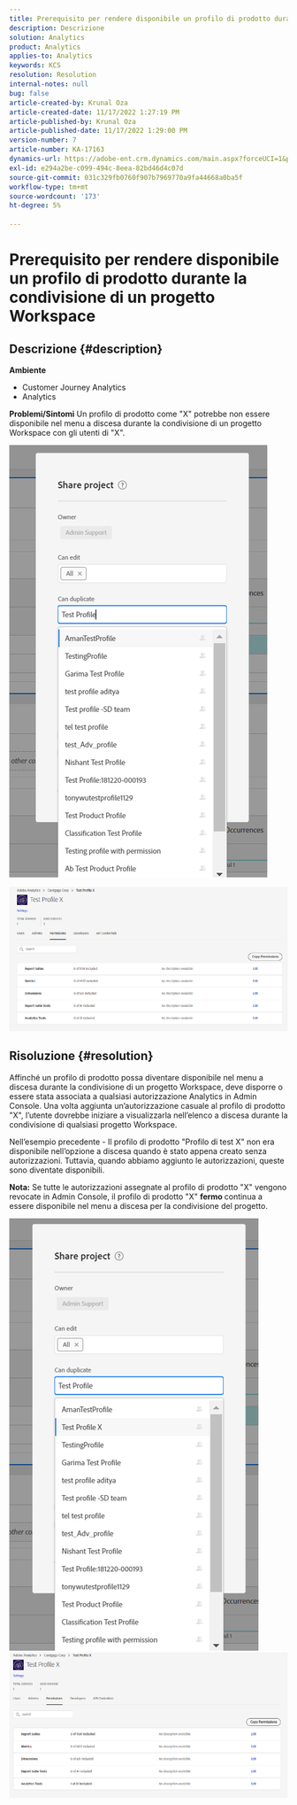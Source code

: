 ```yaml
---
title: Prerequisito per rendere disponibile un profilo di prodotto durante la condivisione di un progetto Workspace
description: Descrizione
solution: Analytics
product: Analytics
applies-to: Analytics
keywords: KCS
resolution: Resolution
internal-notes: null
bug: false
article-created-by: Krunal Oza
article-created-date: 11/17/2022 1:27:19 PM
article-published-by: Krunal Oza
article-published-date: 11/17/2022 1:29:00 PM
version-number: 7
article-number: KA-17163
dynamics-url: https://adobe-ent.crm.dynamics.com/main.aspx?forceUCI=1&pagetype=entityrecord&etn=knowledgearticle&id=7b352f8e-7b66-ed11-9561-6045bd006149
exl-id: e294a2be-c099-494c-8eea-82bd46d4c07d
source-git-commit: 031c329fb0760f907b7969770a9fa44668a0ba5f
workflow-type: tm+mt
source-wordcount: '173'
ht-degree: 5%

---
```


# Prerequisito per rendere disponibile un profilo di prodotto durante la condivisione di un progetto Workspace

## Descrizione {#description}

<b>Ambiente</b>
- Customer Journey Analytics
- Analytics



<b>Problemi/Sintomi</b>
Un profilo di prodotto come &quot;X&quot; potrebbe non essere disponibile nel menu a discesa durante la condivisione di un progetto Workspace con gli utenti di &quot;X&quot;.



![](assets/___7c352f8e-7b66-ed11-9561-6045bd006149___.png)

![](assets/___7e352f8e-7b66-ed11-9561-6045bd006149___.png)


## Risoluzione {#resolution}


Affinché un profilo di prodotto possa diventare disponibile nel menu a discesa durante la condivisione di un progetto Workspace, deve disporre o essere stata associata a qualsiasi autorizzazione Analytics in Admin Console. Una volta aggiunta un’autorizzazione casuale al profilo di prodotto &quot;X&quot;, l’utente dovrebbe iniziare a visualizzarla nell’elenco a discesa durante la condivisione di qualsiasi progetto Workspace.

Nell’esempio precedente - Il profilo di prodotto &quot;Profilo di test X&quot; non era disponibile nell’opzione a discesa quando è stato appena creato senza autorizzazioni. Tuttavia, quando abbiamo aggiunto le autorizzazioni, queste sono diventate disponibili.

<b>Nota:</b> Se tutte le autorizzazioni assegnate al profilo di prodotto &quot;X&quot; vengono revocate in Admin Console, il profilo di prodotto &quot;X&quot; <b>fermo </b>continua a essere disponibile nel menu a discesa per la condivisione del progetto.

![](assets/30693c56-ceef-eb11-bacb-0022480a5901.png)     ![](assets/c4b23919-ceef-eb11-bacb-0022480a5901.png)
